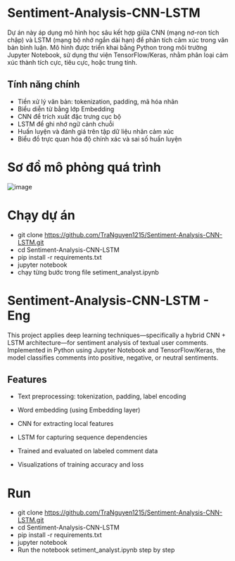  # Sentiment-Analysis-CNN-LSTM
 Dự án này áp dụng mô hình học sâu kết hợp giữa CNN (mạng nơ-ron tích chập) và LSTM (mạng bộ nhớ ngắn dài hạn) để phân tích cảm xúc trong văn bản bình luận. Mô hình được triển khai bằng Python trong môi trường Jupyter Notebook, sử dụng thư viện TensorFlow/Keras, nhằm phân loại cảm xúc thành tích cực, tiêu cực, hoặc trung tính.

## Tính năng chính
- Tiền xử lý văn bản: tokenization, padding, mã hóa nhãn
- Biểu diễn từ bằng lớp Embedding
- CNN để trích xuất đặc trưng cục bộ
- LSTM để ghi nhớ ngữ cảnh chuỗi
- Huấn luyện và đánh giá trên tập dữ liệu nhãn cảm xúc
- Biểu đồ trực quan hóa độ chính xác và sai số huấn luyện

# Sơ đồ mô phỏng quá trình
![image](https://github.com/user-attachments/assets/afc2feaf-ba16-4a6f-b7f9-84fc431f8c8c)

# Chạy dự án
- git clone https://github.com/TraNguyen1215/Sentiment-Analysis-CNN-LSTM.git
- cd Sentiment-Analysis-CNN-LSTM
- pip install -r requirements.txt
- jupyter notebook
- chạy từng bước trong file setiment_analyst.ipynb


# Sentiment-Analysis-CNN-LSTM - Eng

This project applies deep learning techniques—specifically a hybrid CNN + LSTM architecture—for sentiment analysis of textual user comments. Implemented in Python using Jupyter Notebook and TensorFlow/Keras, the model classifies comments into positive, negative, or neutral sentiments.

## Features
- Text preprocessing: tokenization, padding, label encoding

- Word embedding (using Embedding layer)

- CNN for extracting local features

- LSTM for capturing sequence dependencies

- Trained and evaluated on labeled comment data

- Visualizations of training accuracy and loss

# Run
- git clone https://github.com/TraNguyen1215/Sentiment-Analysis-CNN-LSTM.git
- cd Sentiment-Analysis-CNN-LSTM
- pip install -r requirements.txt
- jupyter notebook
- Run the notebook setiment_analyst.ipynb step by step
